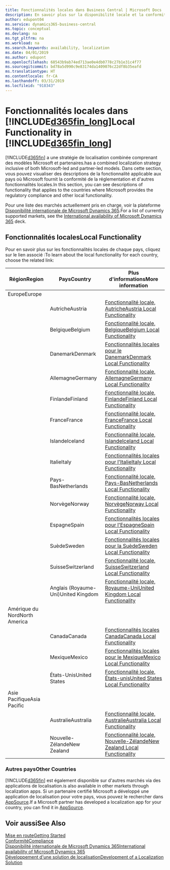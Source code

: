 ```yaml
---
title: Fonctionnalités locales dans Business Central | Microsoft Docs
description: En savoir plus sur la disponibilité locale et la conformité de la réglementation de Dynamics 365 Business Central.
author: edupont04
ms.service: dynamics365-business-central
ms.topic: conceptual
ms.devlang: na
ms.tgt_pltfrm: na
ms.workload: na
ms.search.keywords: availability, localization
ms.date: 04/01/2019
ms.author: edupont
ms.openlocfilehash: 68543b9ab74ed713ae0e4db0778c27b1e31c4f77
ms.sourcegitcommit: bd78a5d990c9e83174da1409076c22df8b35eafd
ms.translationtype: HT
ms.contentlocale: fr-CA
ms.lasthandoff: 03/31/2019
ms.locfileid: "918343"
---
```

# <a name="local-functionality-in-included365finlongincludesd365finlongmdmd"></a><span data-ttu-id="487fd-103">Fonctionnalités locales dans [!INCLUDE[d365fin_long](includes/d365fin_long_md.md)]</span><span class="sxs-lookup"><span data-stu-id="487fd-103">Local Functionality in [!INCLUDE[d365fin_long](includes/d365fin_long_md.md)]</span></span>
[!INCLUDE[d365fin](includes/d365fin_md.md)] <span data-ttu-id="487fd-104">a une stratégie de localisation combinée comprenant des modèles Microsoft et partenaires.</span><span class="sxs-lookup"><span data-stu-id="487fd-104">has a combined localization strategy inclusive of both Microsoft-led and partner-led models.</span></span> <span data-ttu-id="487fd-105">Dans cette section, vous pouvez visualiser des descriptions de la fonctionnalité applicable aux pays où Microsoft fournit la conformité de la réglementation et d'autres fonctionnalités locales.</span><span class="sxs-lookup"><span data-stu-id="487fd-105">In this section, you can see descriptions of functionality that applies to the countries where Microsoft provides the regulatory compliance and other local functionality.</span></span>  

<span data-ttu-id="487fd-106">Pour une liste des marchés actuellement pris en charge, voir la plateforme [Disponibilité internationale de Microsoft Dynamics 365](https://docs.microsoft.com/en-us/dynamics365/get-started/availability).</span><span class="sxs-lookup"><span data-stu-id="487fd-106">For a list of currently supported markets, see the [International availability of Microsoft Dynamics 365](https://docs.microsoft.com/en-us/dynamics365/get-started/availability) deck.</span></span>  

## <a name="local-functionality"></a><span data-ttu-id="487fd-107">Fonctionnalités locales</span><span class="sxs-lookup"><span data-stu-id="487fd-107">Local Functionality</span></span>
<span data-ttu-id="487fd-108">Pour en savoir plus sur les fonctionnalités locales de chaque pays, cliquez sur le lien associé :</span><span class="sxs-lookup"><span data-stu-id="487fd-108">To learn about the local functionality for each country, choose the related link:</span></span>

| <span data-ttu-id="487fd-109">Région</span><span class="sxs-lookup"><span data-stu-id="487fd-109">Region</span></span> | <span data-ttu-id="487fd-110">Pays</span><span class="sxs-lookup"><span data-stu-id="487fd-110">Country</span></span> | <span data-ttu-id="487fd-111">Plus d'informations</span><span class="sxs-lookup"><span data-stu-id="487fd-111">More information</span></span> |
| --- | --- |--- |
| <span data-ttu-id="487fd-112">Europe</span><span class="sxs-lookup"><span data-stu-id="487fd-112">Europe</span></span> |  | |
|        | <span data-ttu-id="487fd-113">Autriche</span><span class="sxs-lookup"><span data-stu-id="487fd-113">Austria</span></span> | [<span data-ttu-id="487fd-114">Fonctionnalité locale, Autriche</span><span class="sxs-lookup"><span data-stu-id="487fd-114">Austria Local Functionality</span></span>](localfunctionality/austria/austria-local-functionality.md) |
|        | <span data-ttu-id="487fd-115">Belgique</span><span class="sxs-lookup"><span data-stu-id="487fd-115">Belgium</span></span> |  [<span data-ttu-id="487fd-116">Fonctionnalité locale, Belgique</span><span class="sxs-lookup"><span data-stu-id="487fd-116">Belgium Local Functionality</span></span>](localfunctionality/belgium/belgium-local-functionality.md) |
|        | <span data-ttu-id="487fd-117">Danemark</span><span class="sxs-lookup"><span data-stu-id="487fd-117">Denmark</span></span> | [<span data-ttu-id="487fd-118">Fonctionnalités locales pour le Danemark</span><span class="sxs-lookup"><span data-stu-id="487fd-118">Denmark Local Functionality</span></span>](localfunctionality/denmark/denmark-local-functionality.md) |
|        | <span data-ttu-id="487fd-119">Allemagne</span><span class="sxs-lookup"><span data-stu-id="487fd-119">Germany</span></span> | [<span data-ttu-id="487fd-120">Fonctionnalité locale, Allemagne</span><span class="sxs-lookup"><span data-stu-id="487fd-120">Germany Local Functionality</span></span>](localfunctionality/germany/germany-local-functionality.md) |
|        | <span data-ttu-id="487fd-121">Finlande</span><span class="sxs-lookup"><span data-stu-id="487fd-121">Finland</span></span> | [<span data-ttu-id="487fd-122">Fonctionnalité locale, Finlande</span><span class="sxs-lookup"><span data-stu-id="487fd-122">Finland Local Functionality</span></span>](localfunctionality/finland/finland-local-functionality.md) |
|        | <span data-ttu-id="487fd-123">France</span><span class="sxs-lookup"><span data-stu-id="487fd-123">France</span></span> | [<span data-ttu-id="487fd-124">Fonctionnalité locale, France</span><span class="sxs-lookup"><span data-stu-id="487fd-124">France Local Functionality</span></span>](localfunctionality/france/france-local-functionality.md) |
|        | <span data-ttu-id="487fd-125">Islande</span><span class="sxs-lookup"><span data-stu-id="487fd-125">Iceland</span></span> | [<span data-ttu-id="487fd-126">Fonctionnalité locale, Islande</span><span class="sxs-lookup"><span data-stu-id="487fd-126">Iceland Local Functionality</span></span>](localfunctionality/iceland/iceland-local-functionality.md) |
|        | <span data-ttu-id="487fd-127">Italie</span><span class="sxs-lookup"><span data-stu-id="487fd-127">Italy</span></span> | [<span data-ttu-id="487fd-128">Fonctionnalités locales pour l'Italie</span><span class="sxs-lookup"><span data-stu-id="487fd-128">Italy Local Functionality</span></span>](localfunctionality/italy/italy-local-functionality.md) |
|        | <span data-ttu-id="487fd-129">Pays-Bas</span><span class="sxs-lookup"><span data-stu-id="487fd-129">Netherlands</span></span> | [<span data-ttu-id="487fd-130">Fonctionnalité locale, Pays-Bas</span><span class="sxs-lookup"><span data-stu-id="487fd-130">Netherlands Local Functionality</span></span>](localfunctionality/netherlands/netherlands-local-functionality.md) |
|        | <span data-ttu-id="487fd-131">Norvège</span><span class="sxs-lookup"><span data-stu-id="487fd-131">Norway</span></span> | [<span data-ttu-id="487fd-132">Fonctionnalité locale, Norvège</span><span class="sxs-lookup"><span data-stu-id="487fd-132">Norway Local Functionality</span></span>](localfunctionality/norway/norway-local-functionality.md) |
|        | <span data-ttu-id="487fd-133">Espagne</span><span class="sxs-lookup"><span data-stu-id="487fd-133">Spain</span></span> | [<span data-ttu-id="487fd-134">Fonctionnalités locales pour l'Espagne</span><span class="sxs-lookup"><span data-stu-id="487fd-134">Spain Local Functionality</span></span>](localfunctionality/spain/spain-local-functionality.md) |
|        | <span data-ttu-id="487fd-135">Suède</span><span class="sxs-lookup"><span data-stu-id="487fd-135">Sweden</span></span> | [<span data-ttu-id="487fd-136">Fonctionnalités locales pour la Suède</span><span class="sxs-lookup"><span data-stu-id="487fd-136">Sweden Local Functionality</span></span>](localfunctionality/sweden/sweden-local-functionality.md) |
|        | <span data-ttu-id="487fd-137">Suisse</span><span class="sxs-lookup"><span data-stu-id="487fd-137">Switzerland</span></span> | [<span data-ttu-id="487fd-138">Fonctionnalité locale, Suisse</span><span class="sxs-lookup"><span data-stu-id="487fd-138">Switzerland Local Functionality</span></span>](localfunctionality/switzerland/switzerland-local-functionality.md) |
|        | <span data-ttu-id="487fd-139">Anglais (Royaume-Uni)</span><span class="sxs-lookup"><span data-stu-id="487fd-139">United Kingdom</span></span> | [<span data-ttu-id="487fd-140">Fonctionnalité locale, Royaume-Uni</span><span class="sxs-lookup"><span data-stu-id="487fd-140">United Kingdom Local Functionality</span></span>](localfunctionality/unitedkingdom/united-kingdom-local-functionality.md) |
| <span data-ttu-id="487fd-141">Amérique du Nord</span><span class="sxs-lookup"><span data-stu-id="487fd-141">North America</span></span> |       |  |
|        | <span data-ttu-id="487fd-142">Canada</span><span class="sxs-lookup"><span data-stu-id="487fd-142">Canada</span></span>|[<span data-ttu-id="487fd-143">Fonctionnalités locales Canada</span><span class="sxs-lookup"><span data-stu-id="487fd-143">Canada Local Functionality</span></span>](localfunctionality/canada/canada-local-functionality.md) |
|        | <span data-ttu-id="487fd-144">Mexique</span><span class="sxs-lookup"><span data-stu-id="487fd-144">Mexico</span></span> | [<span data-ttu-id="487fd-145">Fonctionnalités locales pour le Mexique</span><span class="sxs-lookup"><span data-stu-id="487fd-145">Mexico Local Functionality</span></span>](localfunctionality/mexico/mexico-local-functionality.md) |
|        | <span data-ttu-id="487fd-146">États-Unis</span><span class="sxs-lookup"><span data-stu-id="487fd-146">United States</span></span>|[<span data-ttu-id="487fd-147">Fonctionnalité locale, États-unis</span><span class="sxs-lookup"><span data-stu-id="487fd-147">United States Local Functionality</span></span>](localfunctionality/unitedstates/united-states-local-functionality.md) |
| <span data-ttu-id="487fd-148">Asie Pacifique</span><span class="sxs-lookup"><span data-stu-id="487fd-148">Asia Pacific</span></span> |       |  |
|        | <span data-ttu-id="487fd-149">Australie</span><span class="sxs-lookup"><span data-stu-id="487fd-149">Australia</span></span> | [<span data-ttu-id="487fd-150">Fonctionnalité locale, Australie</span><span class="sxs-lookup"><span data-stu-id="487fd-150">Australia Local Functionality</span></span>](localfunctionality/australia/australia-local-functionality.md) |
|        | <span data-ttu-id="487fd-151">Nouvelle-Zélande</span><span class="sxs-lookup"><span data-stu-id="487fd-151">New Zealand</span></span> | [<span data-ttu-id="487fd-152">Fonctionnalité locale, Nouvelle-Zélande</span><span class="sxs-lookup"><span data-stu-id="487fd-152">New Zealand Local Functionality</span></span>](localfunctionality/newzealand/new-zealand-local-functionality.md) |

### <a name="other-countries"></a><span data-ttu-id="487fd-153">Autres pays</span><span class="sxs-lookup"><span data-stu-id="487fd-153">Other Countries</span></span>
[!INCLUDE[d365fin](includes/d365fin_md.md)] <span data-ttu-id="487fd-154">est également disponible sur d'autres marchés via des applications de localisation.</span><span class="sxs-lookup"><span data-stu-id="487fd-154">is also available in other markets through localization apps.</span></span> <span data-ttu-id="487fd-155">Si un partenaire certifié Microsoft a développé une application de localisation pour votre pays, vous pouvez le rechercher dans [AppSource](https://appsource.microsoft.com/en-us/product/dynamics-365-business-central/).</span><span class="sxs-lookup"><span data-stu-id="487fd-155">If a Microsoft partner has developed a localization app for your country, you can find it in [AppSource](https://appsource.microsoft.com/en-us/product/dynamics-365-business-central/).</span></span>

## <a name="see-also"></a><span data-ttu-id="487fd-156">Voir aussi</span><span class="sxs-lookup"><span data-stu-id="487fd-156">See Also</span></span>
[<span data-ttu-id="487fd-157">Mise en route</span><span class="sxs-lookup"><span data-stu-id="487fd-157">Getting Started</span></span>](product-get-started.md)  
[<span data-ttu-id="487fd-158">Conformité</span><span class="sxs-lookup"><span data-stu-id="487fd-158">Compliance</span></span>](compliance/compliance-overview.md)  
[<span data-ttu-id="487fd-159">Disponibilité internationale de Microsoft Dynamics 365</span><span class="sxs-lookup"><span data-stu-id="487fd-159">International availability of Microsoft Dynamics 365</span></span>](https://docs.microsoft.com/en-us/dynamics365/get-started/availability)  
[<span data-ttu-id="487fd-160">Développement d'une solution de localisation</span><span class="sxs-lookup"><span data-stu-id="487fd-160">Development of a Localization Solution</span></span>](/dynamics365/business-central/dev-itpro/developer/readiness/readiness-develop-localization)  
